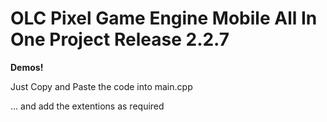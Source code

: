# OLC Pixel Game Engine Mobile All In One Project Release 2.2.7
<p><b>Demos!</b></p>
<p>Just Copy and Paste the code into main.cpp</p>
<p>... and add the extentions as required</p>
